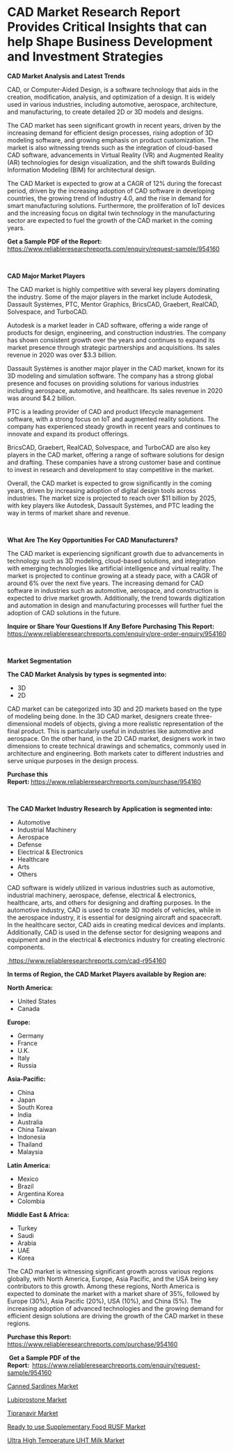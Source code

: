 <p><h1>CAD Market Research Report Provides Critical Insights that can help Shape Business Development and Investment Strategies</h1></p><p><strong>CAD Market Analysis and Latest Trends</strong></p>
<p><p>CAD, or Computer-Aided Design, is a software technology that aids in the creation, modification, analysis, and optimization of a design. It is widely used in various industries, including automotive, aerospace, architecture, and manufacturing, to create detailed 2D or 3D models and designs.</p><p>The CAD market has seen significant growth in recent years, driven by the increasing demand for efficient design processes, rising adoption of 3D modeling software, and growing emphasis on product customization. The market is also witnessing trends such as the integration of cloud-based CAD software, advancements in Virtual Reality (VR) and Augmented Reality (AR) technologies for design visualization, and the shift towards Building Information Modeling (BIM) for architectural design.</p><p>The CAD Market is expected to grow at a CAGR of 12% during the forecast period, driven by the increasing adoption of CAD software in developing countries, the growing trend of Industry 4.0, and the rise in demand for smart manufacturing solutions. Furthermore, the proliferation of IoT devices and the increasing focus on digital twin technology in the manufacturing sector are expected to fuel the growth of the CAD market in the coming years.</p></p>
<p><strong>Get a Sample PDF of the Report:&nbsp;</strong> <a href="https://www.reliableresearchreports.com/enquiry/request-sample/954160">https://www.reliableresearchreports.com/enquiry/request-sample/954160</a></p>
<p>&nbsp;</p>
<p><strong>CAD Major Market Players</strong></p>
<p><p>The CAD market is highly competitive with several key players dominating the industry. Some of the major players in the market include Autodesk, Dassault Systèmes, PTC, Mentor Graphics, BricsCAD, Graebert, RealCAD, Solvespace, and TurboCAD.</p><p>Autodesk is a market leader in CAD software, offering a wide range of products for design, engineering, and construction industries. The company has shown consistent growth over the years and continues to expand its market presence through strategic partnerships and acquisitions. Its sales revenue in 2020 was over $3.3 billion.</p><p>Dassault Systèmes is another major player in the CAD market, known for its 3D modeling and simulation software. The company has a strong global presence and focuses on providing solutions for various industries including aerospace, automotive, and healthcare. Its sales revenue in 2020 was around $4.2 billion.</p><p>PTC is a leading provider of CAD and product lifecycle management software, with a strong focus on IoT and augmented reality solutions. The company has experienced steady growth in recent years and continues to innovate and expand its product offerings.</p><p>BricsCAD, Graebert, RealCAD, Solvespace, and TurboCAD are also key players in the CAD market, offering a range of software solutions for design and drafting. These companies have a strong customer base and continue to invest in research and development to stay competitive in the market.</p><p>Overall, the CAD market is expected to grow significantly in the coming years, driven by increasing adoption of digital design tools across industries. The market size is projected to reach over $11 billion by 2025, with key players like Autodesk, Dassault Systèmes, and PTC leading the way in terms of market share and revenue.</p></p>
<p>&nbsp;</p>
<p><strong>What Are The Key Opportunities For CAD Manufacturers?</strong></p>
<p><p>The CAD market is experiencing significant growth due to advancements in technology such as 3D modeling, cloud-based solutions, and integration with emerging technologies like artificial intelligence and virtual reality. The market is projected to continue growing at a steady pace, with a CAGR of around 6% over the next five years. The increasing demand for CAD software in industries such as automotive, aerospace, and construction is expected to drive market growth. Additionally, the trend towards digitization and automation in design and manufacturing processes will further fuel the adoption of CAD solutions in the future.</p></p>
<p><strong>Inquire or Share Your Questions If Any Before Purchasing This Report:</strong> <a href="https://www.reliableresearchreports.com/enquiry/pre-order-enquiry/954160">https://www.reliableresearchreports.com/enquiry/pre-order-enquiry/954160</a></p>
<p>&nbsp;</p>
<p><strong>Market Segmentation</strong></p>
<p><strong>The CAD Market Analysis by types is segmented into:</strong></p>
<p><ul><li>3D</li><li>2D</li></ul></p>
<p><p>CAD market can be categorized into 3D and 2D markets based on the type of modeling being done. In the 3D CAD market, designers create three-dimensional models of objects, giving a more realistic representation of the final product. This is particularly useful in industries like automotive and aerospace. On the other hand, in the 2D CAD market, designers work in two dimensions to create technical drawings and schematics, commonly used in architecture and engineering. Both markets cater to different industries and serve unique purposes in the design process.</p></p>
<p><strong>Purchase this Report:&nbsp;</strong><a href="https://www.reliableresearchreports.com/purchase/954160">https://www.reliableresearchreports.com/purchase/954160</a></p>
<p>&nbsp;</p>
<p><strong>The CAD Market Industry Research by Application is segmented into:</strong></p>
<p><ul><li>Automotive</li><li>Industrial Machinery</li><li>Aerospace</li><li>Defense</li><li>Electrical & Electronics</li><li>Healthcare</li><li>Arts</li><li>Others</li></ul></p>
<p><p>CAD software is widely utilized in various industries such as automotive, industrial machinery, aerospace, defense, electrical & electronics, healthcare, arts, and others for designing and drafting purposes. In the automotive industry, CAD is used to create 3D models of vehicles, while in the aerospace industry, it is essential for designing aircraft and spacecraft. In the healthcare sector, CAD aids in creating medical devices and implants. Additionally, CAD is used in the defense sector for designing weapons and equipment and in the electrical & electronics industry for creating electronic components.</p></p>
<p><a href="https://www.reliableresearchreports.com/cad-r954160">&nbsp;https://www.reliableresearchreports.com/cad-r954160</a></p>
<p><strong>In terms of Region, the CAD Market Players available by Region are:</strong></p>
<p>
    <p> <strong> North America: </strong>
        <ul>
            <li>United States</li>
            <li>Canada</li>
        </ul>
        </p> 
    <p> <strong> Europe: </strong>
        <ul>
            <li>Germany</li>
            <li>France</li>
            <li>U.K.</li>
            <li>Italy</li>
            <li>Russia</li>
        </ul>
        </p> 
    <p> <strong> Asia-Pacific: </strong>
        <ul>
            <li>China</li>
            <li>Japan</li>
            <li>South Korea</li>
            <li>India</li>
            <li>Australia</li>
            <li>China Taiwan</li>
            <li>Indonesia</li>
            <li>Thailand</li>
            <li>Malaysia</li>
        </ul>
        </p> 
    <p> <strong> Latin America: </strong>
        <ul>
            <li>Mexico</li>
            <li>Brazil</li>
            <li>Argentina Korea</li>
            <li>Colombia</li>
        </ul>
        </p> 
    <p> <strong> Middle East & Africa: </strong>
        <ul>
            <li>Turkey</li>
            <li>Saudi</li>
            <li>Arabia</li>
            <li>UAE</li>
            <li>Korea</li>
        </ul>
    </p>
    </p>
<p><p>The CAD market is witnessing significant growth across various regions globally, with North America, Europe, Asia Pacific, and the USA being key contributors to this growth. Among these regions, North America is expected to dominate the market with a market share of 35%, followed by Europe (30%), Asia Pacific (20%), USA (10%), and China (5%). The increasing adoption of advanced technologies and the growing demand for efficient design solutions are driving the growth of the CAD market in these regions.</p></p>
<p><strong>Purchase this Report: </strong><a href="https://www.reliableresearchreports.com/purchase/954160">https://www.reliableresearchreports.com/purchase/954160</a></p>
<p>&nbsp;<strong>Get a Sample PDF of the Report:&nbsp;&nbsp;</strong><a href="https://www.reliableresearchreports.com/enquiry/request-sample/954160">https://www.reliableresearchreports.com/enquiry/request-sample/954160</a></p>
<p><strong></strong></p>
<p><p><a href="https://medium.com/@andrgntg_96977/canned-sardines-market-size-growth-and-industry-analysis-by-market-segmentation-and-regional-60f52e7444e4">Canned Sardines Market</a></p><p><a href="https://github.com/rslnowrouzi/Market-Research-Report-List-1/blob/main/lubiprostone-market.md">Lubiprostone Market</a></p><p><a href="https://github.com/vregtldg37/Market-Research-Report-List-1/blob/main/tipranavir-market.md">Tipranavir Market</a></p><p><a href="https://medium.com/@orinschowalter/navigating-the-global-ready-to-use-supplementary-food-rusf-market-landscape-trends-forecasts-and-1d6226a388b3">Ready to use Supplementary Food RUSF Market</a></p><p><a href="https://medium.com/@lynchkunal822024/an-in-depth-analysis-of-the-global-ultra-high-temperature-uht-milk-market-scope-and-its-rapid-f3fdcc697ea4">Ultra High Temperature UHT Milk Market</a></p></p>
